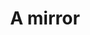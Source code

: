 ---
pid: CH390
title: A mirror
location_transcription: 
zipcode: 
outside_phl: 
neighborhood: 
age: '10'
age_range: 6-13
instagram: 
image_file_name: CH_390.jpg
proposal_transcription: 
topic: 
topic_summary: 
type: 
keywords_other: 
credit: 
image_labels: A mirror
twitter: 
facebook: 
permalink: "/monuments/ch390/"
layout: item-page
---